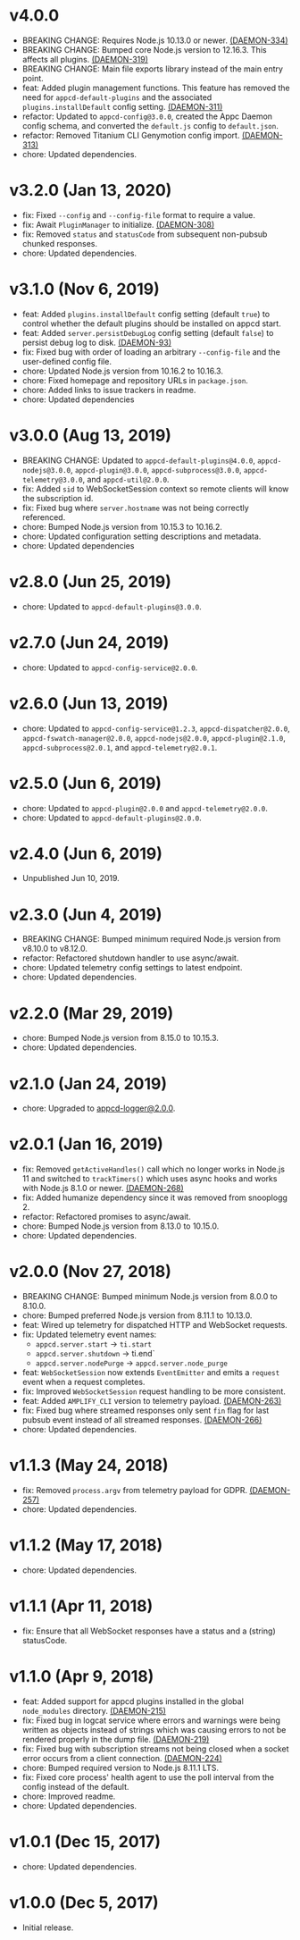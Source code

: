 # v4.0.0

 * BREAKING CHANGE: Requires Node.js 10.13.0 or newer.
   [(DAEMON-334)](https://jira.appcelerator.org/browse/DAEMON-334)
 * BREAKING CHANGE: Bumped core Node.js version to 12.16.3. This affects all plugins.
   [(DAEMON-319)](https://jira.appcelerator.org/browse/DAEMON-319)
 * BREAKING CHANGE: Main file exports library instead of the main entry point.
 * feat: Added plugin management functions. This feature has removed the need for
   `appcd-default-plugins` and the associated `plugins.installDefault` config setting.
   [(DAEMON-311)](https://jira.appcelerator.org/browse/DAEMON-311)
 * refactor: Updated to `appcd-config@3.0.0`, created the Appc Daemon config schema, and converted
   the `default.js` config to `default.json`.
 * refactor: Removed Titanium CLI Genymotion config import.
   [(DAEMON-313)](https://jira.appcelerator.org/browse/DAEMON-313)
 * chore: Updated dependencies.

# v3.2.0 (Jan 13, 2020)

 * fix: Fixed `--config` and `--config-file` format to require a value.
 * fix: Await `PluginManager` to initialize.
   [(DAEMON-308)](https://jira.appcelerator.org/browse/DAEMON-308)
 * fix: Removed `status` and `statusCode` from subsequent non-pubsub chunked responses.
 * chore: Updated dependencies.

# v3.1.0 (Nov 6, 2019)

 * feat: Added `plugins.installDefault` config setting (default `true`) to control whether the
   default plugins should be installed on appcd start.
 * feat: Added `server.persistDebugLog` config setting (default `false`) to persist debug log to
   disk. [(DAEMON-93)](https://jira.appcelerator.org/browse/DAEMON-93)
 * fix: Fixed bug with order of loading an arbitrary `--config-file` and the user-defined config
   file.
 * chore: Updated Node.js version from 10.16.2 to 10.16.3.
 * chore: Fixed homepage and repository URLs in `package.json`.
 * chore: Added links to issue trackers in readme.
 * chore: Updated dependencies

# v3.0.0 (Aug 13, 2019)

 * BREAKING CHANGE: Updated to `appcd-default-plugins@4.0.0`, `appcd-nodejs@3.0.0`,
   `appcd-plugin@3.0.0`, `appcd-subprocess@3.0.0`, `appcd-telemetry@3.0.0`, and `appcd-util@2.0.0`.
 * fix: Added `sid` to WebSocketSession context so remote clients will know the subscription id.
 * fix: Fixed bug where `server.hostname` was not being correctly referenced.
 * chore: Bumped Node.js version from 10.15.3 to 10.16.2.
 * chore: Updated configuration setting descriptions and metadata.
 * chore: Updated dependencies

# v2.8.0 (Jun 25, 2019)

 * chore: Updated to `appcd-default-plugins@3.0.0`.

# v2.7.0 (Jun 24, 2019)

 * chore: Updated to `appcd-config-service@2.0.0`.

# v2.6.0 (Jun 13, 2019)

 * chore: Updated to `appcd-config-service@1.2.3`, `appcd-dispatcher@2.0.0`,
   `appcd-fswatch-manager@2.0.0`, `appcd-nodejs@2.0.0`, `appcd-plugin@2.1.0`,
   `appcd-subprocess@2.0.1`, and `appcd-telemetry@2.0.1`.

# v2.5.0 (Jun 6, 2019)

 * chore: Updated to `appcd-plugin@2.0.0` and `appcd-telemetry@2.0.0`.
 * chore: Updated to `appcd-default-plugins@2.0.0`.

# v2.4.0 (Jun 6, 2019)

 * Unpublished Jun 10, 2019.

# v2.3.0 (Jun 4, 2019)

 * BREAKING CHANGE: Bumped minimum required Node.js version from v8.10.0 to v8.12.0.
 * refactor: Refactored shutdown handler to use async/await.
 * chore: Updated telemetry config settings to latest endpoint.
 * chore: Updated dependencies.

# v2.2.0 (Mar 29, 2019)

 * chore: Bumped Node.js version from 8.15.0 to 10.15.3.
 * chore: Updated dependencies.

# v2.1.0 (Jan 24, 2019)

 * chore: Upgraded to appcd-logger@2.0.0.

# v2.0.1 (Jan 16, 2019)

 * fix: Removed `getActiveHandles()` call which no longer works in Node.js 11 and switched to
   `trackTimers()` which uses async hooks and works with Node.js 8.1.0 or newer.
   [(DAEMON-268)](https://jira.appcelerator.org/browse/DAEMON-268)
 * fix: Added humanize dependency since it was removed from snooplogg 2.
 * refactor: Refactored promises to async/await.
 * chore: Bumped Node.js version from 8.13.0 to 10.15.0.
 * chore: Updated dependencies.


# v2.0.0 (Nov 27, 2018)

 * BREAKING CHANGE: Bumped minimum Node.js version from 8.0.0 to 8.10.0.
 * chore: Bumped preferred Node.js version from 8.11.1 to 10.13.0.
 * feat: Wired up telemetry for dispatched HTTP and WebSocket requests.
 * fix: Updated telemetry event names:
   - `appcd.server.start` -> `ti.start`
   - `appcd.server.shutdown` -> ti.end`
   - `appcd.server.nodePurge` -> `appcd.server.node_purge`
 * feat: `WebSocketSession` now extends `EventEmitter` and emits a `request` event when a request
   completes.
 * fix: Improved `WebSocketSession` request handling to be more consistent.
 * feat: Added `AMPLIFY_CLI` version to telemetry payload.
   [(DAEMON-263)](https://jira.appcelerator.org/browse/DAEMON-263)
 * fix: Fixed bug where streamed responses only sent `fin` flag for last pubsub event instead of
   all streamed responses. [(DAEMON-266)](https://jira.appcelerator.org/browse/DAEMON-266)
 * chore: Updated dependencies.

# v1.1.3 (May 24, 2018)

 * fix: Removed `process.argv` from telemetry payload for GDPR.
   [(DAEMON-257)](https://jira.appcelerator.org/browse/DAEMON-257)
 * chore: Updated dependencies.

# v1.1.2 (May 17, 2018)

 * chore: Updated dependencies.

# v1.1.1 (Apr 11, 2018)

 * fix: Ensure that all WebSocket responses have a status and a (string) statusCode.

# v1.1.0 (Apr 9, 2018)

 * feat: Added support for appcd plugins installed in the global `node_modules` directory.
   [(DAEMON-215)](https://jira.appcelerator.org/browse/DAEMON-215)
 * fix: Fixed bug in logcat service where errors and warnings were being written as objects instead
   of strings which was causing errors to not be rendered properly in the dump file.
   [(DAEMON-219)](https://jira.appcelerator.org/browse/DAEMON-219)
 * fix: Fixed bug with subscription streams not being closed when a socket error occurs from a
   client connection. [(DAEMON-224)](https://jira.appcelerator.org/browse/DAEMON-224)
 * chore: Bumped required version to Node.js 8.11.1 LTS.
 * fix: Fixed core process' health agent to use the poll interval from the config instead of the
   default.
 * chore: Improved readme.
 * chore: Updated dependencies.

# v1.0.1 (Dec 15, 2017)

 * chore: Updated dependencies.

# v1.0.0 (Dec 5, 2017)

 - Initial release.
